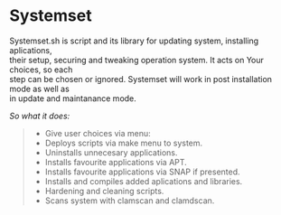 <h1>Systemset</h1>
<p>Systemset.sh is script and its library for updating system, installing aplications,<br> 
their setup, securing and tweaking operation system. It acts on Your choices, so each <br>
step can be chosen or ignored. Systemset will work in post installation mode as well as <br>
in update and maintanance mode.</p>

<p><em>So what it does:</em></p>

>- Give user choices via menu:
>- Deploys scripts via make menu to system.
>- Uninstalls unnecesary applications.
>- Installs favourite applications via APT.
>- Installs favourite applications via SNAP if presented.
>- Installs and compiles added aplications and libraries.
>- Hardening and cleaning scripts.
>- Scans system with clamscan and clamdscan.
